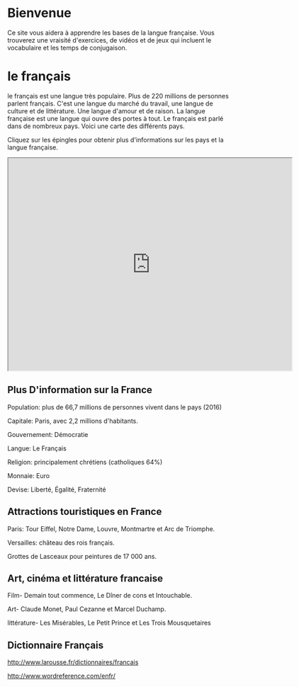 <h1>Bienvenue</h1>

Ce site vous aidera à apprendre les bases de la langue française. Vous trouverez une vraisité d'exercices, de vidéos et de jeux qui
incluent le vocabulaire et les temps de conjugaison.

# le français  
le français est une langue très populaire. Plus de 220 millions de personnes parlent français. 
C'est une langue du marché du travail, une langue de culture et de littérature. 
Une langue d'amour et de raison. La langue française est une langue qui ouvre des portes à tout. 
Le français est parlé dans de nombreux pays. Voici une carte des différents pays.

Cliquez sur les épingles pour obtenir plus d'informations sur les pays et la langue française.

<iframe src="https://www.google.com/maps/d/embed?mid=1uLU5fPWfe1gOV1aN5poZlTDULoA" width="640" height="480"></iframe>


<h2>Plus D'information sur la France</h2>                                                    

Population: plus de 66,7 millions de personnes vivent dans le pays (2016)

Capitale: Paris, avec 2,2 millions d'habitants.

Gouvernement: Démocratie

Langue: Le Français

Religion: principalement chrétiens (catholiques 64%)

Monnaie: Euro 

Devise: Liberté, Égalité, Fraternité

<h2>Attractions touristiques en France</h2>

Paris: Tour Eiffel, Notre Dame, Louvre, Montmartre et Arc de Triomphe.

Versailles: château des rois français.

Grottes de Lasceaux pour peintures de 17 000 ans.


<h2>Art, cinéma et littérature francaise</h2>

Film-  Demain tout commence, Le Dîner de cons et Intouchable.

Art- Claude Monet, Paul Cezanne et Marcel Duchamp.

littérature- Les Misérables, Le Petit Prince et  Les Trois Mousquetaires

<h2> Dictionnaire Français</h2>

http://www.larousse.fr/dictionnaires/francais

http://www.wordreference.com/enfr/
